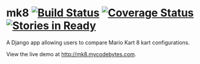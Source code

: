 mk8 [![Build Status](https://travis-ci.org/dougwt/mk8.svg)](https://travis-ci.org/dougwt/mk8) [![Coverage Status](https://img.shields.io/coveralls/dougwt/mk8.svg)](https://coveralls.io/r/dougwt/mk8) [![Stories in Ready](https://badge.waffle.io/dougwt/mk8.svg)](http://waffle.io/dougwt/mk8)
===

A Django app allowing users to compare Mario Kart 8 kart configurations.

View the live demo at http://mk8.mycodebytes.com.
